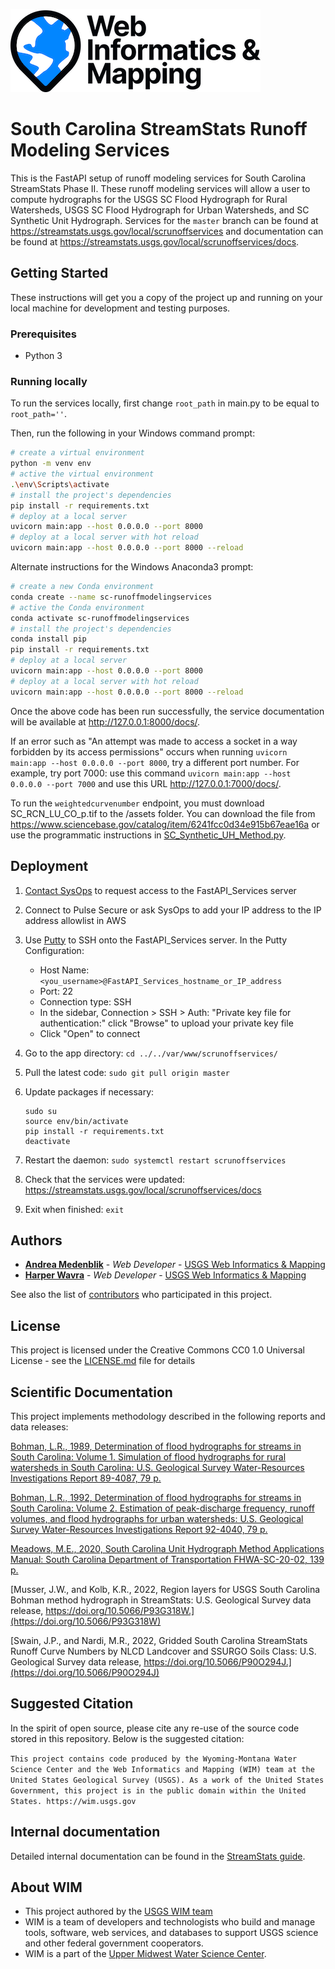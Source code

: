 ![WiM](wim.png)

# South Carolina StreamStats Runoff Modeling Services

This is the FastAPI setup of runoff modeling services for South Carolina StreamStats Phase II. These runoff modeling services will allow a user to compute hydrographs for the USGS SC Flood Hydrograph for Rural Watersheds, USGS SC Flood Hydrograph for Urban Watersheds, and SC Synthetic Unit Hydrograph. Services for the `master` branch can be found at https://streamstats.usgs.gov/local/scrunoffservices and documentation can be found at https://streamstats.usgs.gov/local/scrunoffservices/docs.

## Getting Started

These instructions will get you a copy of the project up and running on your local machine for development and testing purposes.

### Prerequisites

- Python 3
### Running locally

To run the services locally, first change `root_path` in main.py to be equal to `root_path=''`.

Then, run the following in your Windows command prompt:

```bash
# create a virtual environment
python -m venv env
# active the virtual environment
.\env\Scripts\activate
# install the project's dependencies
pip install -r requirements.txt
# deploy at a local server
uvicorn main:app --host 0.0.0.0 --port 8000
# deploy at a local server with hot reload
uvicorn main:app --host 0.0.0.0 --port 8000 --reload
```

Alternate instructions for the Windows Anaconda3 prompt:

```bash
# create a new Conda environment
conda create --name sc-runoffmodelingservices
# active the Conda environment
conda activate sc-runoffmodelingservices
# install the project's dependencies
conda install pip
pip install -r requirements.txt
# deploy at a local server
uvicorn main:app --host 0.0.0.0 --port 8000
# deploy at a local server with hot reload
uvicorn main:app --host 0.0.0.0 --port 8000 --reload
```

Once the above code has been run successfully, the service documentation will be available at http://127.0.0.1:8000/docs/.

If an error such as "An attempt was made to access a socket in a way forbidden by its access permissions" occurs when running `uvicorn main:app --host 0.0.0.0 --port 8000`, try a different port number. For example, try port 7000: use this command `uvicorn main:app --host 0.0.0.0 --port 7000` and use this URL http://127.0.0.1:7000/docs/.

To run the `weightedcurvenumber` endpoint, you must download SC_RCN_LU_CO_p.tif to the /assets folder. You can download the file from https://www.sciencebase.gov/catalog/item/6241fcc0d34e915b67eae16a or use the programmatic instructions in [SC_Synthetic_UH_Method.py](SC_Synthetic_UH_Method.py). 

## Deployment

1. [Contact SysOps](https://github.com/USGS-WiM/wim-infrastructure/issues/new) to request access to the FastAPI_Services server
2. Connect to Pulse Secure or ask SysOps to add your IP address to the IP address allowlist in AWS
3. Use [Putty](https://www.putty.org/) to SSH onto the FastAPI_Services server. In the Putty Configuration:
     - Host Name: `<you_username>@FastAPI_Services_hostname_or_IP_address`
     - Port: 22
     - Connection type: SSH
     - In the sidebar, Connection > SSH > Auth: "Private key file for authentication:" click "Browse" to upload your private key file
     - Click "Open" to connect
 4. Go to the app directory: `cd ../../var/www/scrunoffservices/`
 5. Pull the latest code: `sudo git pull origin master`
 6. Update packages if necessary:
   
    ```
    sudo su
    source env/bin/activate
    pip install -r requirements.txt
    deactivate
    ```
 7. Restart the daemon: `sudo systemctl restart scrunoffservices`
 8. Check that the services were updated: https://streamstats.usgs.gov/local/scrunoffservices/docs
 9.  Exit when finished: `exit`


## Authors

- **[Andrea Medenblik](https://github.com/amedenblik)**  - *Web Developer* - [USGS Web Informatics & Mapping](https://wim.usgs.gov/)
- **[Harper Wavra](https://github.com/harper-wavra)**  - *Web Developer* - [USGS Web Informatics & Mapping](https://wim.usgs.gov/)

See also the list of [contributors](../../graphs/contributors) who participated in this project.

## License

This project is licensed under the Creative Commons CC0 1.0 Universal License - see the [LICENSE.md](LICENSE.md) file for details

## Scientific Documentation

This project implements methodology described in the following reports and data releases:

[Bohman, L.R., 1989, Determination of flood hydrographs for streams in South Carolina: Volume 1. Simulation of flood hydrographs for rural watersheds in South Carolina: U.S. Geological Survey Water-Resources Investigations Report 89-4087, 79 p.](https://pubs.er.usgs.gov/publication/wri894087)

[Bohman, L.R., 1992, Determination of flood hydrographs for streams in South Carolina: Volume 2. Estimation of peak-discharge frequency, runoff volumes, and flood hydrographs for urban watersheds: U.S. Geological Survey Water-Resources Investigations Report 92-4040, 79 p.](https://pubs.er.usgs.gov/publication/wri924040)

[Meadows, M.E., 2020, South Carolina Unit Hydrograph Method Applications Manual: South Carolina Department of Transportation FHWA-SC-20-02, 139 p.](https://www.scdot.org/business/technicalPDFs/hydraulic/SPR-738-SC-UH-Method-Application-Manual-May-2020.pdf)      

[Musser, J.W., and Kolb, K.R., 2022, Region layers for USGS South Carolina Bohman method hydrograph in StreamStats: U.S. Geological Survey data release, https://doi.org/10.5066/P93G318W.](https://doi.org/10.5066/P93G318W)

[Swain, J.P., and Nardi, M.R., 2022, Gridded South Carolina StreamStats Runoff Curve Numbers by NLCD Landcover and SSURGO Soils Class: U.S. Geological Survey data release, https://doi.org/10.5066/P90O294J.](https://doi.org/10.5066/P90O294J)

## Suggested Citation

In the spirit of open source, please cite any re-use of the source code stored in this repository. Below is the suggested citation:

`This project contains code produced by the Wyoming-Montana Water Science Center and the Web Informatics and Mapping (WIM) team at the United States Geological Survey (USGS). As a work of the United States Government, this project is in the public domain within the United States. https://wim.usgs.gov`

## Internal documentation

Detailed internal documentation can be found in the [StreamStats guide](https://doimspp.sharepoint.com/sites/GS-UMidWIM/_layouts/OneNote.aspx?id=%2Fsites%2FGS-UMidWIM%2FShared%20Documents%2FProjects%2FStreamstats%20Ecosystem%2FKJ%27s%20Guide%20to%20StreamStats%201&wd=target%28Introduction.one%7CFA6D5C1D-D7FB-4D35-B339-992EF3438208%2FRunoff%20Modeling%20Services%7C3C3FF549-F709-4E55-B005-19903B30253B%2F%29).

## About WIM

- This project authored by the [USGS WIM team](https://wim.usgs.gov)
- WIM is a team of developers and technologists who build and manage tools, software, web services, and databases to support USGS science and other federal government cooperators.
- WIM is a part of the [Upper Midwest Water Science Center](https://www.usgs.gov/centers/upper-midwest-water-science-center).
